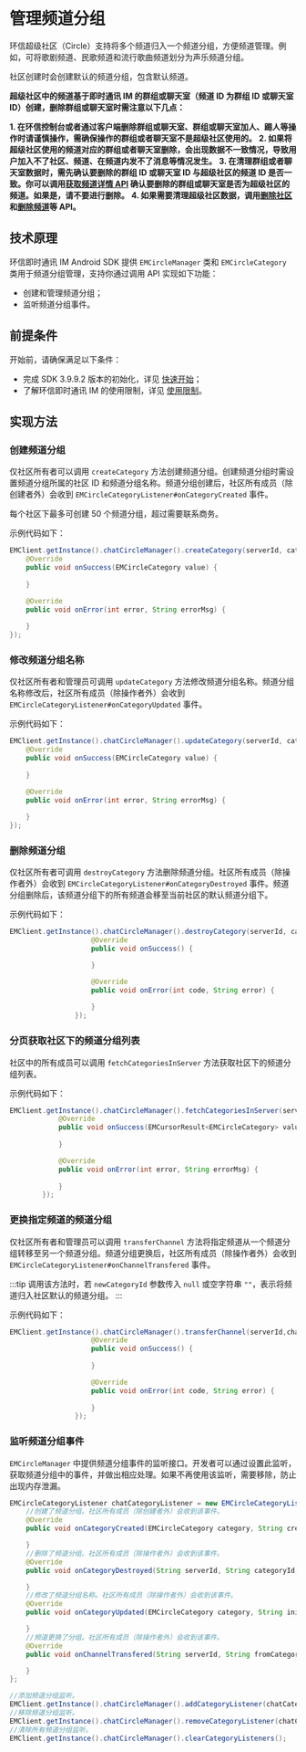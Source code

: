 # 管理频道分组

<Toc />

环信超级社区（Circle）支持将多个频道归入一个频道分组，方便频道管理。例如，可将歌剧频道、民歌频道和流行歌曲频道划分为声乐频道分组。

社区创建时会创建默认的频道分组，包含默认频道。

**超级社区中的频道基于即时通讯 IM 的群组或聊天室（频道 ID 为群组 ID 或聊天室 ID）创建，删除群组或聊天室时需注意以下几点：**

**1. 在环信控制台或者通过客户端删除群组或聊天室、群组或聊天室加人、踢人等操作时请谨慎操作，需确保操作的群组或者聊天室不是超级社区使用的。**
**2. 如果将超级社区使用的频道对应的群组或者聊天室删除，会出现数据不一致情况，导致用户加入不了社区、频道、在频道内发不了消息等情况发生。**
**3. 在清理群组或者聊天室数据时，需先确认要删除的群组 ID 或聊天室 ID 与超级社区的频道 ID 是否一致。你可以调用[获取频道详情 API](channel_mgmt_android.html#获取频道详情) 确认要删除的群组或聊天室是否为超级社区的频道。如果是，请不要进行删除。**
**4. 如果需要清理超级社区数据，调用[删除社区](server_mgmt_android.html#解散社区)和[删除频道](channel_mgmt_android.html#解散频道)等 API。**

## 技术原理

环信即时通讯 IM Android SDK 提供 `EMCircleManager` 类和 `EMCircleCategory` 类用于频道分组管理，支持你通过调用 API 实现如下功能：

- 创建和管理频道分组；
- 监听频道分组事件。

## 前提条件

开始前，请确保满足以下条件：

- 完成 SDK 3.9.9.2 版本的初始化，详见 [快速开始](/document/android/quickstart.html)；
- 了解环信即时通讯 IM 的使用限制，详见 [使用限制](/product/limitation.html)。

## 实现方法

### 创建频道分组

仅社区所有者可以调用 `createCategory` 方法创建频道分组。创建频道分组时需设置频道分组所属的社区 ID 和频道分组名称。频道分组创建后，社区所有成员（除创建者外）会收到 `EMCircleCategoryListener#onCategoryCreated` 事件。 

每个社区下最多可创建 50 个频道分组，超过需要联系商务。

示例代码如下：

```java
EMClient.getInstance().chatCircleManager().createCategory(serverId, categoryName, new EMValueCallBack<EMCircleCategory>() {
    @Override
    public void onSuccess(EMCircleCategory value) {
        
    }

    @Override
    public void onError(int error, String errorMsg) {
        
    }
});
```

### 修改频道分组名称

仅社区所有者和管理员可调用 `updateCategory` 方法修改频道分组名称。频道分组名称修改后，社区所有成员（除操作者外）会收到 `EMCircleCategoryListener#onCategoryUpdated` 事件。

示例代码如下：

```java
EMClient.getInstance().chatCircleManager().updateCategory(serverId, categoryId, categoryName, new EMValueCallBack<EMCircleCategory>() {
    @Override
    public void onSuccess(EMCircleCategory value) {
        
    }

    @Override
    public void onError(int error, String errorMsg) {
        
    }
});
```

### 删除频道分组

仅社区所有者可调用 `destroyCategory` 方法删除频道分组。社区所有成员（除操作者外）会收到 `EMCircleCategoryListener#onCategoryDestroyed` 事件。频道分组删除后，该频道分组下的所有频道会移至当前社区的默认频道分组下。

示例代码如下：

```java
EMClient.getInstance().chatCircleManager().destroyCategory(serverId, categoryId, new EMCallBack() {
                    @Override
                    public void onSuccess() {

                    }

                    @Override
                    public void onError(int code, String error) {
                        
                    }
                });
```

### 分页获取社区下的频道分组列表

社区中的所有成员可以调用 `fetchCategoriesInServer` 方法获取社区下的频道分组列表。

示例代码如下：

```java
EMClient.getInstance().chatCircleManager().fetchCategoriesInServer(serverID, 20, null, new EMValueCallBack<EMCursorResult<EMCircleCategory>>() {
            @Override
            public void onSuccess(EMCursorResult<EMCircleCategory> value) {
                
            }

            @Override
            public void onError(int error, String errorMsg) {
                
            }
        });
```

### 更换指定频道的频道分组

仅社区所有者和管理员可以调用 `transferChannel` 方法将指定频道从一个频道分组转移至另一个频道分组。频道分组更换后，社区所有成员（除操作者外）会收到 `EMCircleCategoryListener#onChannelTransfered` 事件。

:::tip
调用该方法时，若 `newCategoryId` 参数传入 `null` 或空字符串 `""`，表示将频道归入社区默认的频道分组。
:::

示例代码如下：

```java
EMClient.getInstance().chatCircleManager().transferChannel(serverId,channelId, newCategoryId, new EMCallBack() {
                    @Override
                    public void onSuccess() {
                       
                    }

                    @Override
                    public void onError(int code, String error) {
                        
                    }
                });
```

### 监听频道分组事件

`EMCircleManager` 中提供频道分组事件的监听接口。开发者可以通过设置此监听，获取频道分组中的事件，并做出相应处理。如果不再使用该监听，需要移除，防止出现内存泄漏。

```java
EMCircleCategoryListener chatCategoryListener = new EMCircleCategoryListener() {
    //创建了频道分组。社区所有成员（除创建者外）会收到该事件。
    @Override
    public void onCategoryCreated(EMCircleCategory category, String creator) {

    }
    //删除了频道分组。社区所有成员（除操作者外）会收到该事件。
    @Override
    public void onCategoryDestroyed(String serverId, String categoryId, String initiator) {

    }
    //修改了频道分组名称。社区所有成员（除操作者外）会收到该事件。
    @Override
    public void onCategoryUpdated(EMCircleCategory category, String initiator) {

    }
    //频道更换了分组。社区所有成员（除操作者外）会收到该事件。
    @Override
    public void onChannelTransfered(String serverId, String fromCategoryId, String toCategoryId, String channelId, String initiator) {

    }
};

//添加频道分组监听。
EMClient.getInstance().chatCircleManager().addCategoryListener(chatCategoryListener);
//移除频道分组监听。
EMClient.getInstance().chatCircleManager().removeCategoryListener(chatCategoryListener);
//清除所有频道分组监听。
EMClient.getInstance().chatCircleManager().clearCategoryListeners();
```